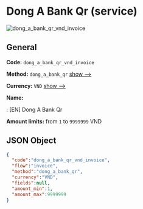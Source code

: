 
# Dong A Bank Qr (service) 
![dong_a_bank_qr_vnd_invoice](https://static.openfintech.io/payment_methods/dong_a_bank_qr_vnd_invoice/logo.svg?w=400&c=v0.59.26#w200)  

## General 
 
**Code:** `dong_a_bank_qr_vnd_invoice` 
 
**Method:** `dong_a_bank_qr` 
 [show -->](/payment-methods/dong_a_bank_qr/) 
 
**Currency:** `VND` [show -->](/currencies/VND/) 
 
**Name:** 
 
:	[EN] Dong A Bank Qr 
 
**Amount limits:** from `1` to `9999999` VND 

## JSON Object 

```json
{
  "code":"dong_a_bank_qr_vnd_invoice",
  "flow":"invoice",
  "method":"dong_a_bank_qr",
  "currency":"VND",
  "fields":null,
  "amount_min":1,
  "amount_max":9999999
}
```  
